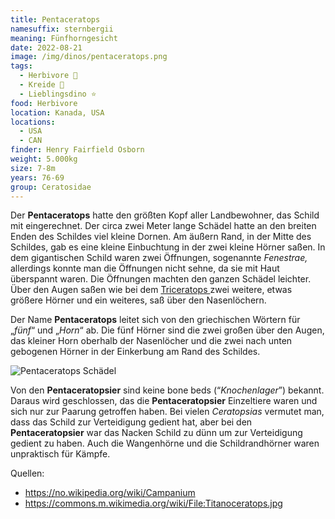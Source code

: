 ```yaml
---
title: Pentaceratops
namesuffix: sternbergii
meaning: Fünfhorngesicht
date: 2022-08-21
image: /img/dinos/pentaceratops.png
tags:
  - Herbivore 🌿
  - Kreide 🦴
  - Lieblingsdino ⭐
food: Herbivore
location: Kanada, USA
locations:
  - USA
  - CAN
finder: Henry Fairfield Osborn
weight: 5.000kg
size: 7-8m
years: 76-69
group: Ceratosidae
---
```

Der **Pentaceratops** hatte den größten Kopf aller Landbewohner, das Schild mit eingerechnet. Der circa zwei Meter lange Schädel hatte an den breiten Enden des Schildes viel kleine Dornen. Am äußern Rand, in der Mitte des Schildes, gab es eine kleine Einbuchtung in der zwei kleine Hörner saßen. In dem gigantischen Schild waren zwei Öffnungen, sogenannte *Fenestrae,* allerdings konnte man die Öffnungen nicht sehne, da sie mit Haut überspannt waren. Die Öffnungen machten den ganzen Schädel leichter. Über den Augen saßen wie bei dem [Triceratops ](/dinos/triceratops/)zwei weitere, etwas größere Hörner und ein weiteres, saß über den Nasenlöchern. 

Der Name **Pentaceratops** leitet sich von den griechischen Wörtern für „*fünf*“ und „*Horn*“ ab.   Die fünf Hörner sind die zwei großen über den Augen, das kleiner Horn oberhalb der Nasenlöcher und die zwei nach unten gebogenen Hörner in der Einkerbung am Rand des Schildes.

![Pentaceratops Schädel](/img/dinos/img_1655.jpeg)

Von den **Pentaceratopsier** sind keine bone beds (“*Knochenlager*”) bekannt. Daraus wird geschlossen, das die **Pentaceratopsier** Einzeltiere waren und sich nur zur Paarung getroffen haben. Bei vielen *Ceratopsias* vermutet man, dass das Schild zur Verteidigung gedient hat, aber bei den **Pentaceratopsier** war das Nacken Schild zu dünn um zur Verteidigung gedient zu haben. Auch die Wangenhörne und die Schildrandhörner waren unpraktisch für Kämpfe.

Quellen:

* <https://no.wikipedia.org/wiki/Campanium>
* <https://commons.m.wikimedia.org/wiki/File:Titanoceratops.jpg>